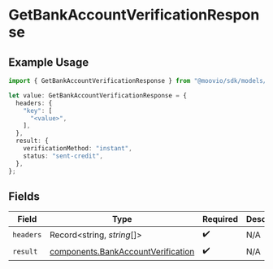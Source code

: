 # GetBankAccountVerificationResponse

## Example Usage

```typescript
import { GetBankAccountVerificationResponse } from "@moovio/sdk/models/operations";

let value: GetBankAccountVerificationResponse = {
  headers: {
    "key": [
      "<value>",
    ],
  },
  result: {
    verificationMethod: "instant",
    status: "sent-credit",
  },
};
```

## Fields

| Field                                                                                    | Type                                                                                     | Required                                                                                 | Description                                                                              |
| ---------------------------------------------------------------------------------------- | ---------------------------------------------------------------------------------------- | ---------------------------------------------------------------------------------------- | ---------------------------------------------------------------------------------------- |
| `headers`                                                                                | Record<string, *string*[]>                                                               | :heavy_check_mark:                                                                       | N/A                                                                                      |
| `result`                                                                                 | [components.BankAccountVerification](../../models/components/bankaccountverification.md) | :heavy_check_mark:                                                                       | N/A                                                                                      |